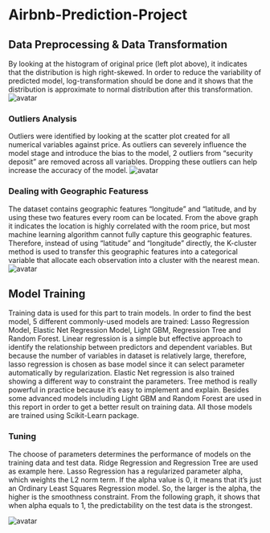 # Airbnb-Prediction-Project
## Data Preprocessing & Data Transformation
By looking at the histogram of original price (left plot above), it indicates that the distribution is high right-skewed. 
In order to reduce the variability of predicted model, log-transformation should be done and it shows that the distribution is approximate to normal distribution after this transformation.
![avatar](https://github.com/shengnandi/Machine-Learning-Project-Airbnb-Prediction-/blob/main/picture/1.png)
### Outliers Analysis
Outliers were identified by looking at the scatter plot created for all numerical variables against price. As outliers can severely influence the model stage and introduce the bias to the model, 2 outliers from “security deposit” are removed across all variables. Dropping these outliers can help increase the accuracy of the model.
![avatar](https://github.com/shengnandi/Machine-Learning-Project-Airbnb-Prediction-/blob/main/picture/2.png)
### Dealing with Geographic Featuress
The dataset contains geographic features “longitude” and “latitude, and by using these two features every room can be located.
From the above graph it indicates the location is highly correlated with the room price, but most machine learning algorithm cannot fully capture this geographic features. Therefore, instead of using “latitude” and “longitude” directly, the K-cluster method is used to transfer this geographic features into a categorical variable that allocate each observation into a cluster with the nearest mean.
![avatar](https://github.com/shengnandi/Machine-Learning-Project-Airbnb-Prediction-/blob/main/picture/3.png)

## Model Training
Training data is used for this part to train models. In order to find the best model, 5 different commonly-used models are trained: Lasso Regression Model, Elastic Net Regression Model, Light GBM, Regression Tree and Random Forest.
Linear regression is a simple but effective approach to identify the relationship between predictors and dependent variables. But because the number of variables in dataset is relatively large, therefore, lasso regression is chosen as base model since it can select parameter automatically by regularization. Elastic Net regression is also trained showing a different way to constraint the parameters. Tree method is really powerful in practice because it’s easy to implement and explain. Besides some advanced models including Light GBM and Random Forest are used in this report in order to get a better result on training data.
All those models are trained using Scikit-Learn package.

### Tuning

The choose of parameters determines the performance of models on the training data and test data. Ridge Regression and Regression Tree are used as example here.
Lasso Regression has a regularized parameter alpha, which weights the L2 norm term. If the alpha value is 0, it means that it’s just an Ordinary Least Squares Regression model. So, the larger is the alpha, the higher is the smoothness constraint. From the following graph, it shows that when alpha equals to 1, the predictability on the test data is the strongest.

![avatar](https://github.com/shengnandi/Machine-Learning-Project-Airbnb-Prediction-/blob/main/picture/4.png)




